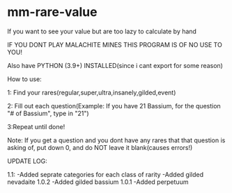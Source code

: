# mm-rare-value
If you want to see your value but are too lazy to calculate by hand

IF YOU DONT PLAY MALACHITE MINES THIS PROGRAM IS OF NO USE TO YOU!

Also have PYTHON (3.9+) INSTALLED(since i cant export for some reason)

How to use:

  1: Find your rares(regular,super,ultra,insanely,gilded,event)

  2: Fill out each question(Example: If you have 21 Bassium, for the question "# of Bassium", type in "21")

  3:Repeat until done!

  Note: If you get a question and you dont have any rares that that question is asking of, put down 0, and do NOT leave it blank(causes errors!)
  
  UPDATE LOG:
  
  1.1:
  -Added seprate categories for each class of rarity
  -Added gilded nevadaite
  1.0.2
  -Added gilded bassium
  1.0.1
  -Added perpetuum

